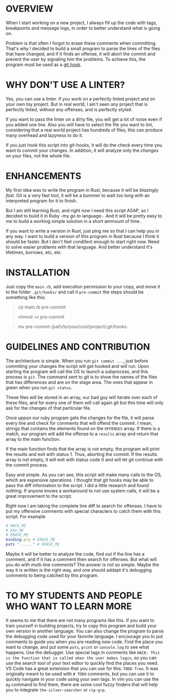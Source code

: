 # OVERVIEW

When I start working on a new project, I always fill up the code with tags, breakpoints and message logs, in order to better
understand what is going on. 

Problem is that often I forgot to erase these comments when committing. That's why I decided to build a small program to parse
the lines of the files that have changed, and if it finds an offense, it will abort the commit and prevent the user by signaling him
the problems. To achieve this, the program must be used as a [git hook](https://git-scm.com/book/en/v2/Customizing-Git-Git-Hooks).

# WHY DON'T USE A LINTER?

Yes, you can use a linter. If you work on a perfectly linted project and on your own toy project. But in real world,
I ain't seen any project that is perfectly linted, without any offenses, and is perfectly styled.

If you want to pass the linter on a dirty file, you will get a lot of noise even if you added one line. Also you will
have to select the file you want to lint, considering that a real world project has hundreds of files, this can produce
many overhead and lazyness to do it.

If you just hook this script into git-hooks, it will do the check every time you want to commit your changes. In addition, it will
analyze only the _changes_ on your files, not the whole file.

# ENHANCEMENTS

My first idea was to write the program in Rust, because it will be _blazingly fast._ Git is a very fast tool, it will be a bummer
to wait too long with an interpreted program for it to finish.

But I am still learning Rust, and right now I need this script ASAP, so I decided to build it in Ruby -my _go to_ language-.
And it will be pretty easy to me to build a working simple solution in a short ammount of time.

If you want to write a version in Rust, just ping me so that I can help you in any way. I want to build a version of this program in Rust
because I think it should be faster. But I don't feel condifent enough to start right now. Need to solve easier problems with that language.
And better understand it's lifetimes, borrows, etc, etc.

# INSTALLATION

Just copy the `main.rb`, add execution permission to your copy, and move it to the folder `.git/hooks/` and call it `pre-commit` the steps
should be something like this:

> cp main.rb pre-commit

> chmod +x pre-commit

> mv pre-commit /path/to/your/cool/project/.git/hooks

# GUIDELINES AND CONTRIBUTION


The architecture is simple. When you run `git commit ...`, just before commiting your changes the script will get hooked and will run.
Upon starting the program will call the OS to launch a subprocess, and this process is `git`. The command sent to git is to show the names
of the files that has differences and are on the stage area. The ones that appear in green when you run `git status`.

These files will be stored in an array, our bad guy will iterate over each of these files, and for every one of them will call again git
but this time will only ask for the changes of that particular file.

Once uppon our ruby program gets the changes for the file, it will parse every line and check for comments that will offend the commit.
I mean, strings that contains the elements found on the `OFFENSES` array. If there is a match, our program will add the offense to a `results` array and return that array to the main function.

If the main function finds that the array is not empty, the program will print the results and exit with status 1. Thus, aborting the commit.
If the results array is not empty, it will exit with status code 0 and will let git continue with the commit process.

Easy and simple. As you can see, this script will make many calls to the OS, which are expensive operations. I thought that git hooks may
be able to pass the diff information to the script. I did a little research and found nothing. If anyone knows a workaround to not use
system calls, it will be a great improvement to the script.

Right now I am taking the complete line diff to search for offenses. I have to put my offensive comments with special characters to catch
them with this script. For example

```ruby
# HACK_ME
# XXX_ME
# ERASE_ME
binding.pry # ERASE_ME
puts "......" # ERASE_ME
```

Maybe it will be better to analyze the code, find out if the line has a comment, and if it has a comment then search for offenses. But
what will you do with multi-line comments? The answer is not so simple. Maybe the way it is written is the right way, and one should
addapt it's debugging comments to being catched by this program.

# TO MY STUDENTS AND PEOPLE WHO WANT TO LEARN MORE

It seems to me that there are not many programs like this. If you want to train yourself in building projects, try to copy this program
and build your own version in another language. You can also change the program to parse the debugging code used for your favorite language.
I encourage you to put comments to guide you when you are reading new code. Find the place you want to change, and put some `puts`, `print`
or `console.log` to see what happens. Use the debugger. Use special tags in comments like `HACK: This is the function
that is called when the user makes login`, so you can use the search tool of your text editor to quickly find the places you need.
VS Code has a great extension that you can use for this: `TODO Tree`. It was originally meant to be used with `# TODO` comments,
but you can use it to quickly navigate in your code using your own tags. In vim you can use the `Ag` command to find them, there are
some cool fuzzy finders that will help you to integrate `the-silver-searcher` or `rip-grp`.



